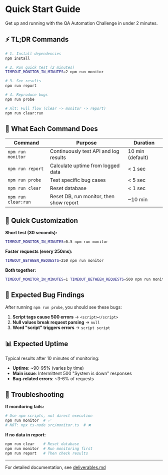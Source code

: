 # Quick Start Guide

Get up and running with the QA Automation Challenge in under 2 minutes.

## ⚡ TL;DR Commands

```bash
# 1. Install dependencies
npm install

# 2. Run quick test (2 minutes)
TIMEOUT_MONITOR_IN_MINUTES=2 npm run monitor

# 3. See results
npm run report

# 4. Reproduce bugs
npm run probe

# Alt: Full flow (clear -> monitor -> report)
npm run clear:run
```

## 🎯 What Each Command Does

| Command | Purpose | Duration |
|---------|---------|----------|
| `npm run monitor` | Continuously test API and log results | 10 min (default) |
| `npm run report` | Calculate uptime from logged data | < 1 sec |
| `npm run probe` | Test specific bug cases | < 5 sec |
| `npm run clear` | Reset database | < 1 sec |
| `npm run clear:run` | Reset DB, run monitor, then show report | ~10 min |

## 🔧 Quick Customization

**Short test (30 seconds):**
```bash
TIMEOUT_MONITOR_IN_MINUTES=0.5 npm run monitor
```

**Faster requests (every 250ms):**
```bash
TIMEOUT_BETWEEN_REQUESTS=250 npm run monitor
```

**Both together:**
```bash
TIMEOUT_MONITOR_IN_MINUTES=1 TIMEOUT_BETWEEN_REQUESTS=500 npm run monitor
```

## 🐛 Expected Bug Findings

After running `npm run probe`, you should see these bugs:

1. **Script tags cause 500 errors** → `<script></script>`
2. **Null values break request parsing** → `null`
3. **Word "script" triggers errors** → `script script`

## 📊 Expected Uptime

Typical results after 10 minutes of monitoring:
- **Uptime**: ~90-95% (varies by time)
- **Main issue**: Intermittent 500 "System is down" responses
- **Bug-related errors**: ~3-6% of requests

## 🚨 Troubleshooting

**If monitoring fails:**
```bash
# Use npm scripts, not direct execution
npm run monitor  # ✅
# NOT: npx ts-node src/monitor.ts  # ❌
```

**If no data in report:**
```bash
npm run clear    # Reset database
npm run monitor  # Run monitoring first
npm run report   # Then check results
```

---

For detailed documentation, see [deliverables.md](./deliverables.md)
